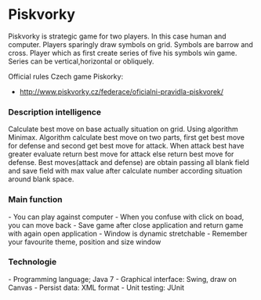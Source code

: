 <h1> Piskvorky </H1>
Piskvorky is strategic game for two players. In this case human and computer. 
Players sparingly draw symbols on grid. Symbols are barrow and cross. 
Player which as first create series of five his symbols win game. Series can
be vertical,horizontal or obliquely.

Official rules Czech game Piskorky:
- http://www.piskvorky.cz/federace/oficialni-pravidla-piskvorek/

<H3> Description intelligence </H3>
Calculate best move on base actually situation on grid.
Using algorithm Minimax. Algorithm calculate best move on
two parts, first get best move for defense and second get best
move for attack. When attack best have greater evaluate return
best move for attack else return best move for defense.
Best moves(attack and defense) are obtain passing all 
blank field and save field with max value after calculate
number according situation around blank space.

<H3>Main function</H3>
- You can play against computer
- When you confuse with click on boad, you can move back
- Save game after close application and return game with again open application
- Window is dynamic stretchable
- Remember your favourite theme, position and size window

<H3>Technologie</H3>
- Programming language; Java 7
- Graphical interface: Swing, draw on Canvas
- Persist data: XML format
- Unit testing: JUnit
